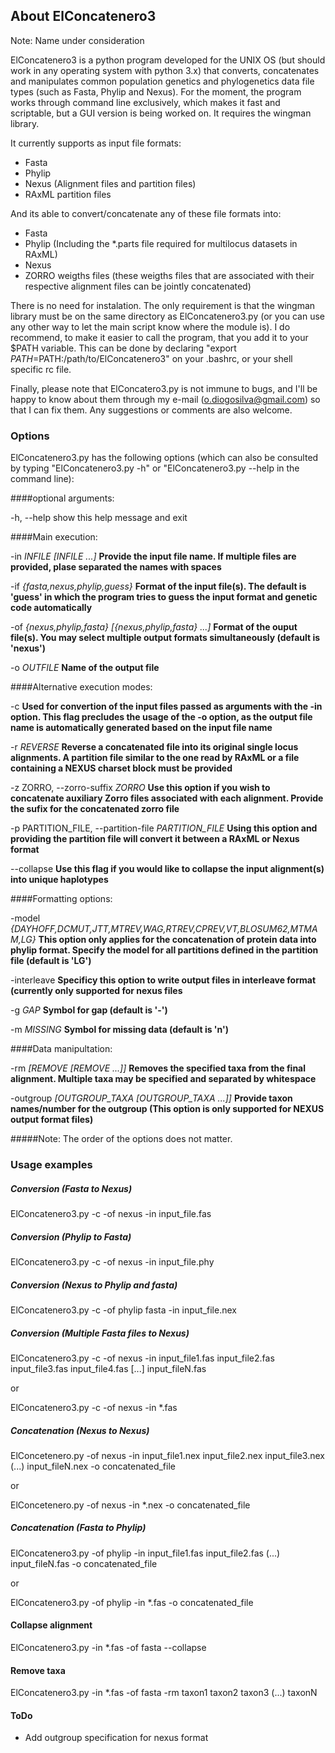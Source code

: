 ## About ElConcatenero3

Note: Name under consideration

ElConcatenero3 is a python program developed for the UNIX OS (but should work in any operating system with python 3.x) that converts, concatenates and manipulates common population genetics and phylogenetics data file types (such as Fasta, Phylip and Nexus). For the moment, the program works through command line exclusively, which makes it fast and scriptable, but a GUI version is being worked on. It requires the wingman library.

It currently supports as input file formats:

- Fasta
- Phylip
- Nexus (Alignment files and partition files)
- RAxML partition files

And its able to convert/concatenate any of these file formats into:

- Fasta
- Phylip (Including the *.parts file required for multilocus datasets in RAxML)
- Nexus
- ZORRO weigths files (these weigths files that are associated with their respective alignment files can be jointly concatenated)

There is no need for instalation. The only requirement is that the wingman library must be on the same directory as ElConcatenero3.py (or you can use any other way to let the main script know where the module is). I do recommend, to make it easier to call the program, that you add it to your $PATH variable. This can be done by declaring "export $PATH=$PATH:/path/to/ElConcatenero3" on your .bashrc, or your shell specific rc file.

Finally, please note that ElConcatero3.py is not immune to bugs, and I'll be happy to know about them through my e-mail (o.diogosilva@gmail.com) so that I can fix them. Any suggestions or comments are also welcome.

### Options

ElConcatenero3.py has the following options (which can also be consulted by typing "ElConcatenero3.py -h" or "ElConcatenero3.py --help in the command line):

####optional arguments:

  -h, --help            show this help message and exit

####Main execution:

  -in *INFILE [INFILE ...]*
						**Provide the input file name. If multiple files are
                        provided, plase separated the names with spaces**
                        
  -if *{fasta,nexus,phylip,guess}*
                        **Format of the input file(s). The default is 'guess' in
                        which the program tries to guess the input format and
                        genetic code automatically**
                        
  -of *{nexus,phylip,fasta} [{nexus,phylip,fasta} ...]*
                        **Format of the ouput file(s). You may select multiple
                        output formats simultaneously (default is 'nexus')**
                        
  -o *OUTFILE*           **Name of the output file**

####Alternative execution modes:

  -c                    **Used for convertion of the input files passed as
                        arguments with the -in option. This flag precludes the
                        usage of the -o option, as the output file name is
                        automatically generated based on the input file name**

  -r *REVERSE*            **Reverse a concatenated file into its original single
                        locus alignments. A partition file similar to the one
                        read by RAxML or a file containing a NEXUS charset block must be provided**

  -z ZORRO, --zorro-suffix *ZORRO*
                        **Use this option if you wish to concatenate auxiliary
                        Zorro files associated with each alignment. Provide
                        the sufix for the concatenated zorro file**

  -p PARTITION_FILE, --partition-file *PARTITION_FILE*
                        **Using this option and providing the partition file
                        will convert it between a RAxML or Nexus format**

  --collapse            **Use this flag if you would like to collapse the input
                        alignment(s) into unique haplotypes**


####Formatting options:

   -model *{DAYHOFF,DCMUT,JTT,MTREV,WAG,RTREV,CPREV,VT,BLOSUM62,MTMAM,LG}*
                        **This option only applies for the concatenation of
                        protein data into phylip format. Specify the model for
                        all partitions defined in the partition file (default
                        is 'LG')**

  -interleave           **Specificy this option to write output files in
                        interleave format (currently only supported for nexus
                        files**

  -g *GAP*                **Symbol for gap (default is '-')**

  -m *MISSING*            **Symbol for missing data (default is 'n')**


####Data manipultation:

  -rm *[REMOVE [REMOVE ...]]*
                        **Removes the specified taxa from the final alignment.
                        Multiple taxa may be specified and separated by
                        whitespace**
                        
  -outgroup *[OUTGROUP_TAXA [OUTGROUP_TAXA ...]]*
                        **Provide taxon names/number for the outgroup (This
                        option is only supported for NEXUS output format
                        files)**

#####Note: The order of the options does not matter.
		
### Usage examples

##### Conversion (Fasta to Nexus)

ElConcatenero3.py -c -of nexus -in input_file.fas

##### Conversion (Phylip to Fasta)

ElConcatenero3.py -c -of nexus -in input_file.phy

##### Conversion (Nexus to Phylip and fasta)

ElConcatenero3.py -c -of phylip fasta -in input_file.nex

##### Conversion (Multiple Fasta files to Nexus)

ElConcatenero3.py -c -of nexus -in input_file1.fas input_file2.fas input_file3.fas input_file4.fas [...] input_fileN.fas

or

ElConcatenero3.py -c -of nexus -in *.fas

##### Concatenation (Nexus to Nexus)

ElConcetenero.py -of nexus -in input_file1.nex input_file2.nex input_file3.nex (...) input_fileN.nex -o concatenated_file

or

ElConcetenero.py -of nexus -in *.nex -o concatenated_file

##### Concatenation (Fasta to Phylip)

ElConcatenero3.py -of phylip -in input_file1.fas input_file2.fas (...) input_fileN.fas -o concatenated_file

or

ElConcatenero3.py -of phylip -in *.fas -o concatenated_file

#### Collapse alignment 

ElConcatenero3.py -in *.fas -of fasta --collapse

#### Remove taxa

ElConcatenero3.py -in *.fas -of fasta -rm taxon1 taxon2 taxon3 (...) taxonN

#### ToDo

- Add outgroup specification for nexus format